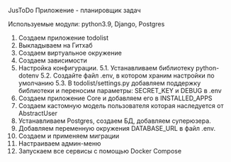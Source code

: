 JusToDo
Приложение - планировщик задач

Используемые модули: python3.9, Django, Postgres

1. Создаем приложение todolist
2. Выкладываем на Гитхаб
3. Создаем виртуальное окружение
4. Создаем зависимости
5. Настройка конфигурации. 
5.1. Устанавливаем библиотеку python-dotenv
5.2. Создайте файл .env, в котором храним настройки по умолчанию
5.3. В todolist/settings.py добавляем поддержку библиотеки и переносим параметры: SECRET_KEY и DEBUG в .env
6. Создаем приложение Core  и добавляем его в INSTALLED_APPS
7. Создаем кастомную модель пользователя которая наследуется от AbstractUser
8. Устанавливаем Postgres, создаем БД, добавляем суперюзера.
9. Добавляем переменную окружения DATABASE_URL в файл .env.
10. Создаем и применяем миграции
11. Настраиваем админ-меню
12. Запускаем все сервисы с помощью Docker Compose